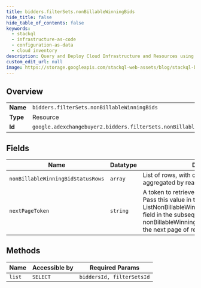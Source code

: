```yaml
---
title: bidders.filterSets.nonBillableWinningBids
hide_title: false
hide_table_of_contents: false
keywords:
  - stackql
  - infrastructure-as-code
  - configuration-as-data
  - cloud inventory
description: Query and Deploy Cloud Infrastructure and Resources using SQL
custom_edit_url: null
image: https://storage.googleapis.com/stackql-web-assets/blog/stackql-blog-post-featured-image.png
---
```

  
    

## Overview
<table><tbody>
<tr><td><b>Name</b></td><td><code>bidders.filterSets.nonBillableWinningBids</code></td></tr>
<tr><td><b>Type</b></td><td>Resource</td></tr>
<tr><td><b>Id</b></td><td><code>google.adexchangebuyer2.bidders.filterSets.nonBillableWinningBids</code></td></tr>
</tbody></table>

## Fields
| Name | Datatype | Description |
| ---- | -------- | ----------- |
| `nonBillableWinningBidStatusRows` | `array` | List of rows, with counts of bids not billed aggregated by reason. |
| `nextPageToken` | `string` | A token to retrieve the next page of results. Pass this value in the ListNonBillableWinningBidsRequest.pageToken field in the subsequent call to the nonBillableWinningBids.list method to retrieve the next page of results. |
## Methods
| Name | Accessible by | Required Params |
| ---- | ------------- | --------------- |
| `list` | `SELECT` | `biddersId, filterSetsId` |
